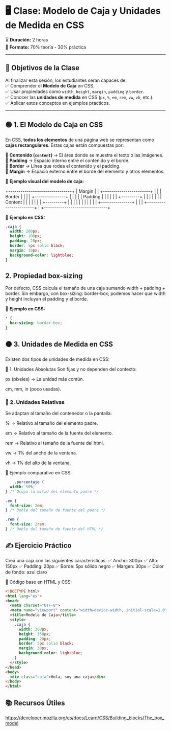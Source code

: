 # 🖥️ Clase: Modelo de Caja y Unidades de Medida en CSS  

⏳ **Duración:** 2 horas  
📖 **Formato:** 70% teoría - 30% práctica  

---

## 📌 Objetivos de la Clase  
Al finalizar esta sesión, los estudiantes serán capaces de:  
✅ Comprender el **Modelo de Caja** en CSS.  
✅ Usar propiedades como `width`, `height`, `margin`, `padding` y `border`.  
✅ Conocer las **unidades de medida** en CSS (`px`, `%`, `em`, `rem`, `vw`, `vh`, etc.).  
✅ Aplicar estos conceptos en ejemplos prácticos.  

---

## 🟢 1. El Modelo de Caja en CSS  
En CSS, **todos los elementos** de una página web se representan como **cajas rectangulares**. Estas cajas están compuestas por:  

🔹 **Contenido (`content`)** → El área donde se muestra el texto o las imágenes.  
🔹 **Padding** → Espacio interno entre el contenido y el borde.  
🔹 **Border** → Línea que rodea el contenido y el padding.  
🔹 **Margin** → Espacio externo entre el borde del elemento y otros elementos.  

📌 **Ejemplo visual del modelo de caja:**  

+-------------------------------+ | Margin | | +-----------------------+ | | | Border | | | | +---------------+ | | | | | Padding | | | | | | +---------+ | | | | | | | Content | | | | | | | +---------+ | | | | | | | | | | | +---------------+ | | | +-----------------------+ | +-------------------------------+

📌 **Ejemplo en CSS:**  
```css
.caja {
  width: 200px;
  height: 100px;
  padding: 20px;
  border: 5px solid black;
  margin: 10px;
  background-color: lightblue;
}
```

## 2. Propiedad box-sizing
Por defecto, CSS calcula el tamaño de una caja sumando width + padding + border. Sin embargo, con box-sizing: border-box; podemos hacer que width y height incluyan el padding y el borde.

📌 **Ejemplo en CSS:**
```css
* {
  box-sizing: border-box;
}
```

## 🟠 3. Unidades de Medida en CSS
Existen dos tipos de unidades de medida en CSS:

📏 1. Unidades Absolutas
Son fijas y no dependen del contexto:

px (píxeles) → La unidad más común.

cm, mm, in (poco usadas).

### 🔄 2. Unidades Relativas
Se adaptan al tamaño del contenedor o la pantalla:

% → Relativo al tamaño del elemento padre.

em → Relativo al tamaño de la fuente del elemento.

rem → Relativo al tamaño de la fuente del html.

vw → 1% del ancho de la ventana.

vh → 1% del alto de la ventana.

📌 Ejemplo comparativo en CSS:

```css
	.porcentaje {
  width: 50%;
} /* Ocupa la mitad del elemento padre */

.em {
  font-size: 2em;
} /* Doble del tamaño de fuente del padre */

.rem {
  font-size: 2rem;
} /* Doble del tamaño de fuente del HTML */

```

## ✍️ Ejercicio Práctico
Crea una caja con las siguientes características:
✅ Ancho: 300px
✅ Alto: 150px
✅ Padding: 20px
✅ Borde: 5px sólido negro
✅ Margen: 30px
✅ Color de fondo: azul claro

📌 Código base en HTML y CSS:

```html
<!DOCTYPE html>
<html lang="es">
<head>
  <meta charset="UTF-8">
  <meta name="viewport" content="width=device-width, initial-scale=1.0">
  <title>Modelo de Caja</title>
  <style>
    .caja {
      width: 300px;
      height: 150px;
      padding: 20px;
      border: 5px solid black;
      margin: 30px;
      background-color: lightblue;
    }
  </style>
</head>
<body>
  <div class="caja">Hola, soy una caja</div>
</body>
</html>
```

## 📚 Recursos Útiles
https://developer.mozilla.org/es/docs/Learn/CSS/Building_blocks/The_box_model
